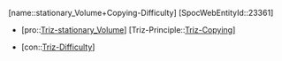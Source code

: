 ﻿---
type: TrizContradiction
aliases:
- stationary_Volume+Copying-Difficulty
license: CC BY-SA 4.0
copyright: https://github.com/SpocWeb
IsDeleted: false
IsReadOnly: false
Confidential: public
tags: 
- Triz/Contradiction
---
[name::stationary_Volume+Copying-Difficulty]
[SpocWebEntityId::23361]
+ [pro::[Triz-stationary_Volume](tech/Triz/Parameter/Triz-stationary_Volume.md)]
[Triz-Principle::[Triz-Copying](tech/Triz/Principle/Triz-Copying.md)]
- [con::[Triz-Difficulty](tech/Triz/Parameter/Triz-Difficulty.md)]

